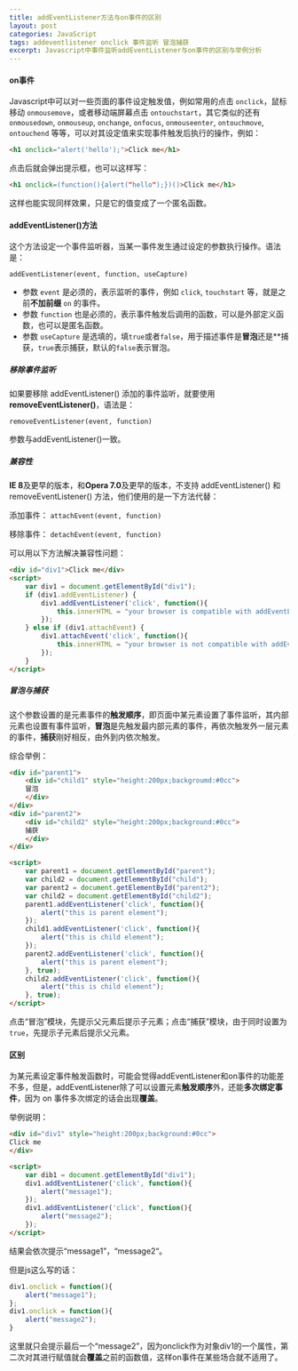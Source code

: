 ```yaml
---
title: addEventListener方法与on事件的区别
layout: post
categories: JavaScript
tags: addeventlistener onclick 事件监听 冒泡捕获
excerpt: Javascript中事件监听addEventListener与on事件的区别与举例分析
---
```

#### on事件

Javascript中可以对一些页面的事件设定触发值，例如常用的点击 `onclick`，鼠标移动 `onmousemove`，或者移动端屏幕点击 `ontouchstart`，其它类似的还有 `onmousedown`, `onmouseup`, `onchange`, `onfocus`, `onmouseenter`, `ontouchmove`, `ontouchend` 等等，可以对其设定值来实现事件触发后执行的操作，例如：

``` html
<h1 onclick="alert('hello');">Click me</h1>
```

点击后就会弹出提示框，也可以这样写：

``` html
<h1 onclick=(function(){alert("hello");})()>Click me</h1>
```

这样也能实现同样效果，只是它的值变成了一个匿名函数。

#### addEventListener()方法

这个方法设定一个事件监听器，当某一事件发生通过设定的参数执行操作。语法是：

`addEventListener(event, function, useCapture)`

* 参数 `event` 是必须的，表示监听的事件，例如 `click`, `touchstart` 等，就是之前**不加前缀** `on` 的事件。
* 参数 `function` 也是必须的，表示事件触发后调用的函数，可以是外部定义函数，也可以是匿名函数。
* 参数 `useCapture` 是选填的，填`true`或者`false`，用于描述事件是**冒泡**还是**捕获，`true`表示捕获，默认的`false`表示冒泡。

##### 移除事件监听

如果要移除 addEventListener() 添加的事件监听，就要使用**removeEventListener()**，语法是：

`removeEventListener(event, function)`

参数与addEventListener()一致。

##### 兼容性

**IE 8**及更早的版本，和**Opera 7.0**及更早的版本，不支持 addEventListener() 和 removeEventListener() 方法，他们使用的是一下方法代替：

添加事件：
`attachEvent(event, function)`

移除事件：
`detachEvent(event, function)`

可以用以下方法解决兼容性问题：

``` html
<div id="div1">Click me</div>
<script>
	var div1 = document.getElementById("div1");
	if (div1.addEventListener) {
		div1.addEventListener('click', function(){
			this.innerHTML = "your browser is compatible with addEventListener!";
		});
	} else if (div1.attachEvent) {
		div1.attachEvent('click', function(){
			this.innerHTML = "your browser is not compatible with addEventListener!"
		});
	}
</script>
```

##### 冒泡与捕获

这个参数设置的是元素事件的**触发顺序**，即页面中某元素设置了事件监听，其内部元素也设置有事件监听，**冒泡**是先触发最内部元素的事件，再依次触发外一层元素的事件，**捕获**刚好相反，由外到内依次触发。

综合举例：

``` html
<div id="parent1">
	<div id="child1" style="height:200px;backgroumd:#0cc">
	冒泡
	</div>
</div>
<div id="parent2">
	<div id="child2" style="height:200px;background:#0cc">
	捕获
	</div>
</div>

<script>
	var parent1 = document.getElementById("parent");
	var child2 = document.getElementById("child");
	var parent2 = document.getElementById("parent2");
	var child2 = document.getElementById("child2");
	parent1.addEventListener('click', function(){
		alert("this is parent element");
	});
	child1.addEventListener('click', function(){
		alert("this is child element");
	});
	parent2.addEventListener('click', function(){
		alert("this is parent element");
	}, true);
	child2.addEventListener('click', function(){
		alert("this is child element");
	}, true);
</script>
```

点击“冒泡”模块，先提示父元素后提示子元素；点击“捕获”模块，由于同时设置为 `true`，先提示子元素后提示父元素。

#### 区别

为某元素设定事件触发函数时，可能会觉得addEventListener和on事件的功能差不多，但是，addEventListener除了可以设置元素**触发顺序**外，还能**多次绑定事件**，因为 on 事件多次绑定的话会出现**覆盖**。

举例说明：

``` html
<div id="div1" style="height:200px;background:#0cc">
Click me
</div>

<script>
	var dib1 = document.getElementById("div1");
	div1.addEventListener('click', function(){
		alert("message1");
	});
	div1.addEventListener('click', function(){
		alert("message2");
	});
</script>
```

结果会依次提示“message1”，“message2“。

但是js这么写的话：

``` js
div1.onclick = function(){
	alert("message1");
};
div1.onclick = function(){
	alert("message2");
}
```

这里就只会提示最后一个“message2”，因为onclick作为对象div1的一个属性，第二次对其进行赋值就会**覆盖**之前的函数值，这样on事件在某些场合就不适用了。